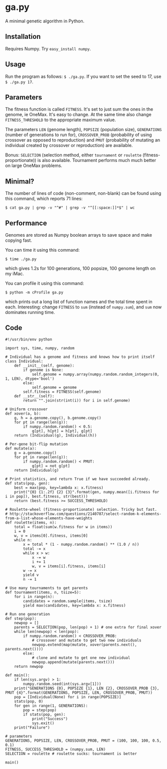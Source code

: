 ga.py
=====

A minimal genetic algorithm in Python.


Installation
------------

Requires Numpy. Try `easy_install numpy`.


Usage
-----

Run the program as follows: `$ ./ga.py`. If you want to set the seed
to 17, use `$ ./ga.py 17`.


Parameters
----------

The fitness function is called `FITNESS`. It's set to just sum the
ones in the genome, ie OneMax. It's easy to change. At the same time
also change `FITNESS_THRESHOLD` to the appropriate maximum value.

The parameters `LEN` (genome length), `POPSIZE` (population size),
`GENERATIONS` (number of generations to run for), `CROSSOVER_PROB`
(probability of using crossover as opposed to reproduction) and `PMUT`
(probability of mutating an individual created by crossover or
reproduction) are available. 

Bonus: `SELECTION` (selection method, either `tournament` or
`roulette` (fitness-proportionate)) is also available. Tournament
performs much much better on large OneMax problems.


Minimal?
--------

The number of lines of code (non-comment, non-blank) can be found
using this command, which reports 71 lines:

`$ cat ga.py | grep -v "^#" | grep -v "^[[:space:]]*$" | wc`


Performance
-----------

Genomes are stored as Numpy boolean arrays to save space and make
copying fast.

You can time it using this command:

`$ time ./ga.py`

which gives 1.2s for 100 generations, 100 popsize, 100 genome length
on my iMac.

You can profile it using this command:

`$ python -m cProfile ga.py`

which prints out a long list of function names and the total time
spent in each. Interesting: change `FITNESS` to `sum` (instead of
`numpy.sum`), and `sum` now dominates running time.


Code
----

	#!/usr/bin/env python

	import sys, time, numpy, random

	# Individual has a genome and fitness and knows how to print itself
	class Individual:
	    def __init__(self, genome):
	        if genome is None:
	            self.genome = numpy.array(numpy.random.random_integers(0, 1, LEN), dtype='bool')
	        else:
	            self.genome = genome
	        self.fitness = FITNESS(self.genome)
	    def __str__(self):
	        return "".join(str(int(i)) for i in self.genome)
	        
	# Uniform crossover
	def xover(a, b):
	    g, h = a.genome.copy(), b.genome.copy()
	    for pt in range(len(g)):
	        if numpy.random.random() < 0.5:
	            g[pt], h[pt] = h[pt], g[pt]
	    return (Individual(g), Individual(h))

	# Per-gene bit-flip mutation
	def mutate(a):
	    g = a.genome.copy()
	    for pt in range(len(g)):
	        if numpy.random.random() < PMUT:
	            g[pt] = not g[pt]
	    return Individual(g)

	# Print statistics, and return True if we have succeeded already.
	def stats(pop, gen):
	    best = max(pop, key=lambda x: x.fitness)
	    print("{0} {1:.2f} {2} {3}".format(gen, numpy.mean([i.fitness for i in pop]), best.fitness, str(best)))
	    return (best.fitness >= SUCCESS_THRESHOLD)

	# Roulette-wheel (fitness-proportionate) selection. Tricky but fast.
	# http://stackoverflow.com/questions/2140787/select-random-k-elements-from-a-list-whose-elements-have-weights
	def roulette(items, n):
	    total = float(sum(w.fitness for w in items))
	    i = 0
	    w, v = items[0].fitness, items[0]
	    while n:
	        x = total * (1 - numpy.random.random() ** (1.0 / n))
	        total -= x
	        while x > w:
	            x -= w
	            i += 1
	            w, v = items[i].fitness, items[i]
	        w -= x
	        yield v
	        n -= 1

	# Use many tournaments to get parents
	def tournament(items, n, tsize=5):
	    for i in range(n):
	        candidates = random.sample(items, tsize)
	        yield max(candidates, key=lambda x: x.fitness)

	# Run one generation
	def step(pop):
	    newpop = []
	    parents = SELECTION(pop, len(pop) + 1) # one extra for final xover    
	    while len(newpop) < len(pop):
	        if numpy.random.random() < CROSSOVER_PROB:
	            # crossover and mutate to get two new individuals
	            newpop.extend(map(mutate, xover(parents.next(), parents.next())))
	        else:
	            # clone and mutate to get one new individual
	            newpop.append(mutate(parents.next()))
	    return newpop
	    
	def main():
	    if len(sys.argv) > 1:
	        numpy.random.seed(int(sys.argv[1]))
	    print("GENERATIONS {0}, POPSIZE {1}, LEN {2}, CROSSOVER_PROB {3}, PMUT {4}".format(GENERATIONS, POPSIZE, LEN, CROSSOVER_PROB, PMUT))
	    pop = [Individual(None) for i in range(POPSIZE)]
	    stats(pop, 0)
	    for gen in range(1, GENERATIONS):
	        pop = step(pop)
	        if stats(pop, gen):
	            print("Success")
	            sys.exit()
	    print("Failure")

	# parameters
	GENERATIONS, POPSIZE, LEN, CROSSOVER_PROB, PMUT = (100, 100, 100, 0.5, 0.1)
	FITNESS, SUCCESS_THRESHOLD = (numpy.sum, LEN)
	SELECTION = roulette # roulette sucks: tournament is better

	main()

